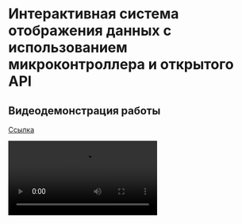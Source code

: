 # Интерактивная система отображения данных с использованием микроконтроллера и открытого API

## Видеодемонстрация работы
[Ссылка]()

![Видео](./img/video.mp4)
